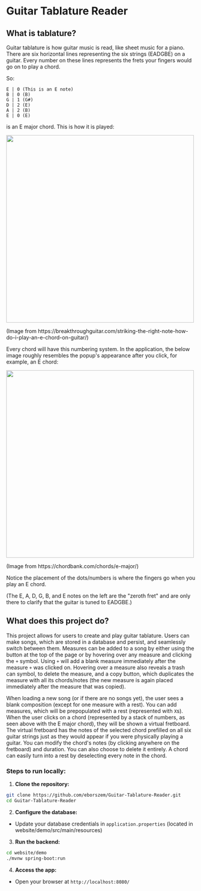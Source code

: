 # Guitar Tablature Reader
## What is tablature?
Guitar tablature is how guitar music is read, like sheet music for a piano. There are six horizontal lines representing the six strings (EADGBE) on a guitar. Every number on these lines represents the frets your fingers would go on to play a chord.

So:
```
E | 0 (This is an E note)
B | 0 (B)
G | 1 (G#)
D | 2 (E)
A | 2 (B)
E | 0 (E)
```
is an E major chord. This is how it is played:
<p>
  <img src="https://i0.wp.com/breakthroughguitar.com/wp-content/uploads/2023/05/Hot-to-play-an-E-chord-on-guitar.png" width="500">
  <p>(Image from https://breakthroughguitar.com/striking-the-right-note-how-do-i-play-an-e-chord-on-guitar/)</p>
</p>
Every chord will have this numbering system. In the application, the below image roughly resembles the popup's appearance after you click, for example, an E chord:
<p>
<img src="https://github.com/user-attachments/assets/ebf4c1c1-19be-4773-850d-f0d307451061" width="500">
  <p>(Image from https://chordbank.com/chords/e-major/)</p>
</p>
Notice the placement of the dots/numbers is where the fingers go when you play an E chord.

(The E, A, D, G, B, and E notes on the left are the "zeroth fret" and are only there to clarify that the guitar is tuned to EADGBE.)
## What does this project do?
This project allows for users to create and play guitar tablature. Users can make songs, which are stored in a database and persist, and seamlessly switch between them. Measures can be added to a song by either using the button at the top of the page or by hovering over any measure and clicking the ```+``` symbol. Using ```+``` will add a blank measure immediately after the measure ```+``` was clicked on. Hovering over a measure also reveals a trash can symbol, to delete the measure, and a copy button, which duplicates the measure with all its chords/notes (the new measure is again placed immediately after the measure that was copied).

When loading a new song (or if there are no songs yet), the user sees a blank composition (except for one measure with a rest). You can add measures, which will be prepopulated with a rest (represented with ```X```s). When the user clicks on a chord (represented by a stack of numbers, as seen above with the E major chord), they will be shown a virtual fretboard. The virtual fretboard has the notes of the selected chord prefilled on all six guitar strings just as they would appear if you were physically playing a guitar. You can modify the chord's notes (by clicking anywhere on the fretboard) and duration. You can also choose to delete it entirely. A chord can easily turn into a rest by deselecting every note in the chord.

### Steps to run locally:
1. **Clone the repository:**
```bash
git clone https://github.com/eborszem/Guitar-Tablature-Reader.git
cd Guitar-Tablature-Reader
```
2. **Configure the database:**
- Update your database credentials in `application.properties` (located in website/demo/src/main/resources)

3. **Run the backend:**
```bash
cd website/demo
./mvnw spring-boot:run
 ```
4. **Access the app:**
- Open your browser at `http://localhost:8080/`
